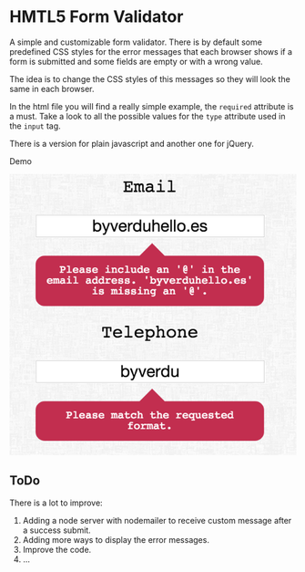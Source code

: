 # HMTL5 Form Validator

A simple and customizable form validator. There is by default some predefined CSS styles for the error messages that each browser shows if a form is submitted and some fields are empty or with a wrong value.

The idea is to change the CSS styles of this messages so they will look the same in each browser. 

In the html file you will find a really simple example, the `required` attribute is a must. Take a look to all the possible values for the `type` attribute used in the `input` tag.

There is a version for plain javascript and another one for jQuery.

Demo

<p align="center">
  <img src="demo.png" alt="demo image">
</p>


## ToDo

There is a lot to improve:

1. Adding a node server with nodemailer to receive custom message after a success submit.
2. Adding more ways to display the error messages.
3. Improve the code.
4. ...